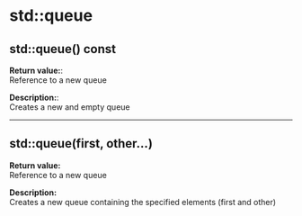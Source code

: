 # std::queue

## std::queue() const

**Return value:**:  
Reference to a new queue  

**Description:**:  
Creates a new and empty queue  

---

## std::queue(first, other...)
**Return value:**  
Reference to a new queue  

**Description:**    
Creates a new queue containing the specified elements (first and other) 